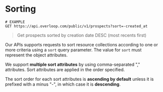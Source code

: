 # Sorting
```shell
# EXAMPLE
GET https://api.overloop.com/public/v1/prospects?sort=-created_at
```

> Get prospects sorted by creation date DESC (most recents first)

Our APIs supports requests to sort resource collections according to one or more criteria using a `sort` query parameter. The value for `sort` must represent the object attributes.

We support **multiple sort attributes** by using comma-separated "," attributes. Sort attributes are applied in the order specified.

The sort order for each sort attributes is **ascending by default** unless it is prefixed with a minus "-", in which case it is **descending**.
